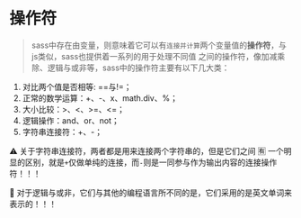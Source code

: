 # 操作符
> sass中存在由变量，则意味着它可以有`连接并计算`两个变量值的**操作符**，与js类似，sass也提供着一系列的用于处理不同值
> 之间的操作符，像加减乘除、逻辑与或非等，sass中的操作符主要有以下几大类：

1. 对比两个值是否相等: ==与!=；
2. 正常的数学运算：+、-、x、math.div、%；
3. 大小比较：>、<、>=、<=；
4. 逻辑操作：and、or、not；
5. 字符串连接符：+、-；

:warning: 关于字符串连接符，两者都是用来连接两个字符串的，但是它们之间 :u6709:
一个明显的区别，就是`+`仅做单纯的连接，而`-`则是一同参与作为输出内容的连接操作符！！！

:stars:
对于逻辑与或非，它们与其他的编程语言所不同的是，它们采用的是英文单词来表示的！！！
